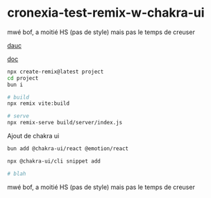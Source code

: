 # cronexia-test-remix-w-chakra-ui

mwé bof, a moitié HS (pas de style) mais pas le temps de creuser

[dauc](https://www.chakra-ui.com/docs/get-started/frameworks/remix)

[doc](https://remix.run/docs/en/main/start/quickstart)

```bash
npx create-remix@latest project
cd project
bun i

# build
npx remix vite:build

# serve
npx remix-serve build/server/index.js
```

Ajout de chakra ui

```bash
bun add @chakra-ui/react @emotion/react

npx @chakra-ui/cli snippet add

# blah
```

mwé bof, a moitié HS (pas de style) mais pas le temps de creuser
